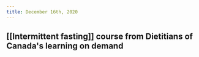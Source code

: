 ```yaml
---
title: December 16th, 2020
---
```


## [[Intermittent fasting]] course from Dietitians of Canada's learning on demand

## 

## 
